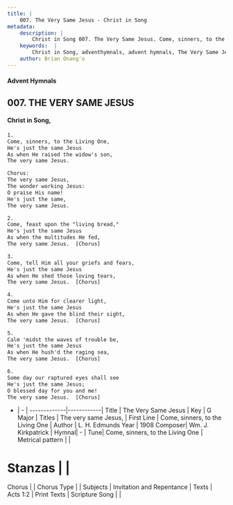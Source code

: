 ```yaml
---
title: |
    007. The Very Same Jesus - Christ in Song
metadata:
    description: |
        Christ in Song 007. The Very Same Jesus. Come, sinners, to the Living One, He's just the same Jesus As when He raised the widow's son, The very same Jesus. Chorus: The very same Jesus, The wonder working Jesus: O praise His name! He's just the same, The very same Jesus.
    keywords:  |
        Christ in Song, adventhymnals, advent hymnals, The Very Same Jesus, Come, sinners, to the Living One. The very same Jesus,
    author: Brian Onang'o
---
```


#### Advent Hymnals
## 007. THE VERY SAME JESUS
####  Christ in Song,

```txt
1.
Come, sinners, to the Living One,
He's just the same Jesus
As when He raised the widow's son,
The very same Jesus.

Chorus:
The very same Jesus,
The wonder working Jesus:
O praise His name!
He's just the same,
The very same Jesus.

2.
Come, feast upon the "living bread,"
He's just the same Jesus
As when the multitudes He fed,
The very same Jesus.  [Chorus]

3.
Come, tell Him all your griefs and fears,
He's just the same Jesus
As when He shed those loving tears,
The very same Jesus.  [Chorus]

4.
Come unto Him for clearer light,
He's just the same Jesus
As when He gave the blind their sight,
The very same Jesus.  [Chorus]

5.
Calm 'midst the waves of trouble be,
He's just the same Jesus
As when He hush'd the raging sea,
The very same Jesus.  [Chorus]

6.
Some day our raptured eyes shall see
He's just the same Jesus;
O blessed day for you and me!
The very same Jesus.  [Chorus]

```

- |   -  |
-------------|------------|
Title | The Very Same Jesus |
Key | G Major |
Titles | The very same Jesus, |
First Line | Come, sinners, to the Living One |
Author | L. H. Edmunds
Year | 1908
Composer| Wm. J. Kirkpatrick |
Hymnal|  - |
Tune| Come, sinners, to the Living One |
Metrical pattern | |
# Stanzas |  |
Chorus |  |
Chorus Type |  |
Subjects | Invitation and Repentance |
Texts | Acts 1:2 |
Print Texts | 
Scripture Song |  |
    
